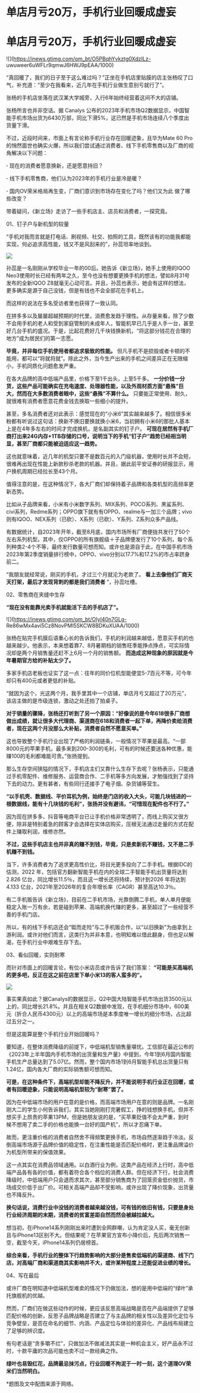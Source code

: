 # 单店月亏20万，手机行业回暖成虚妄

# 单店月亏20万，手机行业回暖成虚妄

![](https://inews.gtimg.com/om_bt/O5PBqhYvkztg0XdzILz-
uwuweer6uWFLr9qmwJ6HWJ9pEAA/1000)

“真回暖了，我们的日子至于这么难过吗？”正坐在手机店里贴膜的店主张杨叹了口气，补充道：“至少在我看来，近几年在手机行业做生意别亏就行了”。

张杨的手机店坐落在武汉某大学城旁，入行6年始终经营着这间不大的店铺。

张杨所言也并非空话。据 Canalys
公布的2023年手机市场Q2数据显示，中国智能手机市场出货为6430万部，同比下滑5%，这已然是手机市场连续八个季度出货量下滑。

不过，近段时间来，市面上有言论称手机行业存在回暖迹象，且华为Mate 60
Pro的悄然面世也确实火爆，所以我们尝试通过消费者、线下手机零售商以及厂商的视角解决以下问题：

**·** 现在的消费者愿意换新，还是愿意持旧？

**·** 线下手机零售商，他们认为2023年的手机行业是冷是暖？

**·** 国内OV荣米格局再生变，厂商们意识到市场存在变化了吗？他们又为此 做了哪些改变？

带着疑问，《新立场》走访了一些手机店主、店员和消费者，一探究竟。

01、钉子户与新机型的较量

“手机对我而言就是打电话、刷视频、社交、拍照的工具，既然该有的功能我都能实现，何必追求高性能，钱又不是风刮来的”，孙蕊坦率地谈到。

![](https://inews.gtimg.com/om_bt/OwKhiygvIqs7l-BwzLYY9RMj-O83Njr8ZOFilrD3A20mkAA/1000)

孙蕊是一名刚刚从学校毕业一年的00后。她告诉《新立场》，她手上使用的IQOO
Neo3使用时长已经有两年之久，至今也没有想要更换手机的想法，譬如8月31号发布的全新IQOO
Z8就毫无心动可言。并且，孙蕊也表示，她会有这样的想法，更多确实是源于自己没钱，但是有钱也不会全部花在手机上。

而这样的说法在多名受访者里也获得了一致认同。

在拼多多以及屡屡超越预期的时代里，消费愈发趋于理性。从存量来看，除了少数不会用手机的老人和受到家庭管制的未成年人，智能机早已几乎是人手一台，甚至好几台手机的盛况。于是，比起花费好几千块钱换新机，“将这部分钱花在合理的地方”成为居民们的第一志愿。

**毕竟，并非每位手机使用者都追求极致的性能。**
但凡手机不是损毁或者卡顿的不能用，都可以“将就将就”。除此之外，当今生产出来的手机之间差异正在无限缩小，手机同质化问题愈发严重。

在各大品牌的高中低端产品里，价格下至1千出头，上至5千多。
**一分价钱一分货，这些产品可能确实在充电速度、处理器性能，以及外观材质方面“悬殊”巨大，然而在大多数消费者眼中，这些“悬殊”不算什么。**
只要能正常使用、耐久，就很难有消费者愿意花费金钱去换取一些细小的提升。

甚至，多名消费者还对此表示：感觉现在的“小米6”其实越来越多了。相信很多米粉都有听说过这句话：换新不换旧要换就换小米6，当初拥有小米6的那批人基本上是在4年多左右的时间才完成换机，是名副其实的钉子户。
**可现在居然有手机厂商打出来24G内存+1TB存储的口号，说明当下的手机“钉子户”趋势已经相当明显，甚至厂商都只能被迫适应这一趋势。**

这也就意味着，近几年的机型只要不是数百元的入门级机器，使用时长并不会短，很难再出现在性能上新款秒杀老款的机器。并且，据此前平安证券的研报显示，用户换机周期已经拉长至43个月。

值得注意的是，在这种情况下，各大厂商们却保持着子品牌和各类机型的高频率更新态势。

比如从子品牌来看，小米有小米数字系列、MIX系列、POCO系列、黑鲨系列、civi系列，Redme系列；OPPO旗下就有有OPPO、realme与一加三个品牌；vivo则有IQOO、NEX系列（已砍）、X系列（已砍）、Y系列、Z系列众多产品线。

有数据统计，自2023年开年，截至8月底，国内市场所有厂商便拢共发行了50个左右系列机型。其中，仅OPPO的所有旗舰级＋子品牌便发行了10个系列，每个系列种类2-4个不等，最终发行数量可想而知。或许也是源自于此，在中国手机市场2023年第2季度销量排行榜中，OPPO、vivo分别以17.7%和17.2%的市占率跻身前二。

“我朋友就经常说，刚买的手机，才过三个月就沦为老款了。 **看上去像他们厂商天天打架，最后才发现背刺的都是我们消费者** ”，孙蕊吐槽。

02、零售商在夹缝中生存

**“现在没有能靠光卖手机就能活下去的手机店了”。**

![](https://inews.gtimg.com/om_bt/OIyI40n7GLg-
Re86wMx4avi5Cz8NovPMl5SKCW8BDKuXUAA/1000)

张杨在贴完手机膜后语重心长的告诉我们，手机的利润越来越低，愿意买手机的也越来越少。他表示，本来想着靠7、8月暑期档的销售旺季能挣点挣点，可实际情况却是两个月销售量还赶不上6月一个月的销售额。
**而造成这种现象的原因就是今年暑期官方给的补贴太少了。**

多家手机店老板也证实了这一点：往年的同价位机型能便宜5-7百元不等，可今年却只有400元或者更低的补贴。

“就因为这个，光这两个月，我手里其中一个店铺，单店月亏又超过了20万元”，该店主做的是市级连锁，激动之处还拍了拍桌子。

**对于销量的骤降，张杨还打听到了另一个原因：“好像说的是今年618很多厂商想做出成绩，就让很多大代理商、渠道商在618和消费者一起下单，再降价卖给消费者，现在这两个月没那么大补贴，消费者自然不愿意买单。”**

这也导致整个手机行业出现了严格的利润链条，一般情况下苹果是最高。“一部8000元的苹果手机，最多来到200-300的毛利，可有的时候还要送各种优惠，能赚100的毛利都难能可贵。”张扬提到。

那么生存空间狭隘的情况下，手机店主们又靠什么生存下去呢？张杨表示，只能通过手机零配件、维修服务、运营商合作、二手机等多方向发展，才勉强找到了坚持下去的动力。更有甚者，有些同行还接手了电子烟、杂货铺等营生。

**“以手机壳、数据线、平价耳机为例，始终是门店的收入大头，可能几块钱进的一根数据线，能有十几块钱的毛利”，张扬并没有避讳，“可惜现在配件也不行了。”**

因为现在拼多多、抖音等电商平台已让手机价格非常透明了，而线上购买又很方便，除非是特别着急的顾客才会选择在实体店购买，压根无法通过走量的方式在配件上赚取利润，维修亦然。

**不过，这些手机店主也并非真的赚不到钱，毕竟，只是卖新机不赚钱，又不是二手机赚不到钱。**

当下，许多消费者为了追求更高性价比，将目光更多投向了二手手机。根据IDC的估测，2022 年，包括官方翻新智能手机在内的全球二手智能手机出货量将达到
2.826 亿台，同比增长11.5％，而且这一增长还将持续，预计到2026 年将达到 4.133
亿台，2021年至2026年的复合年增长率（CAGR）甚至高达10.3％。

有二手机贩告诉《新立场》，目前在二手机市场，光靠倒腾二手机，单人单月便能稳定入账一万有余，若是碰到苹果、高端机换代赚的更多，甚至超过了一些经营不善的手机门店。

所以，有的线下手机店还会“铤而走险”与二手机贩合作，以“以旧换新”为由拿到上游利润。或许对他们而言，这类行为并非本意，也明知难以借此翻身，但也足以解渴，在手机行业中艰难生存下去。

03、看似回暖，实则耐寒

而针对市面上的回暖言论，有位小米店员或许告诉了我们答案： **“可能是买高端机的更多吧，反正在这之前在店里下单小米13的客人蛮多的”。**

![](https://inews.gtimg.com/om_bt/Ord04lryq0LXmpW2v5dftt5qQm92FjLS5UMDQQN6LQuRwAA/1000)

事实果真如此？据Canalys的数据显示，Q2中国大陆智能手机市场出货3500元以上的，同比增长21.8%。并且在相关Q2数据中发现，在手机细分市场中，600美元（折合人民币4300元）以上的高端市场是本季度唯一增长的细分市场，占比超过五分之一。

但是这能算是整个手机行业开始回暖吗？

要知道，在整体消费降级的前提下，中低端机型销售量堪忧。工信部在最近公布的《2023年上半年国内手机市场的出货量和生产量》中提到，今年1到6月国内智能手机生产总量达到了5.07亿。然而，整个国内市场1到6月智能手机总出货量只有1.24亿，国内各大厂商的实际销售额可想而知。

**可是，在这种条件下，高端机型却能不降反升，并不能说明手机行业正在回暖，或者有回暖迹象，只能说明高端机型较为“耐寒”罢了。**

因为在中低端市场的用户在意的是价格，而高端市场用户在意的则是品牌。一名刚刚大二的学生小何告诉我们，其实当她刚刚打完暑假工，挣的钱想换手机，但并不想买手上昂贵的苹果13PM，但是她朋友说的是，“买苹果贬值不会太严重，到时候不想用了卖二手的价格也能换一台好的国产机”，所以才忍痛下单。

故而，更注重价格的消费者自然舍不得频繁更换手机，市场自然逐渐趋于冷淡。反倒高端市场源于品牌价值的稳定性，在注重性能是否匹配价格时，更注重品牌溢价为机型所带来的保值效果。

这一点其实在消费品领域通用。以白酒行业为例，这类产品在经济上行时，高中低端产品各有各的价值，都有着符合各个档位的消费人群。但在经济下行，社会消费降级时，中低端用户只会退而求其次，甚至部分销售商为了回笼资金低价抛货，市场成交价低于出厂价。可相关高端产品却不受影响，或许出现了降价现象，出货量也不降反升。

**换句话说，消费行业中没钱的消费者越来越没钱，可有钱的依旧有钱，只要是身处行业经济周期的末期，消费者的贫富差距自然而然会被越拉越大。**

想当初，在iPhone14系列刚刚出来时遭到全网群嘲，认为肯定没人买，毫无创新且与iPhone13区别不大。但结果呢？在苹果官方宣布小降价后，先后两次销售一空，截至今天，iPhone14系列仍居榜首。

**综合来看，手机行业的整体下行趋势影响的大部分是售卖低端机的渠道商、线下门店，对高端厂商和渠道商其实影响并不大，或许某种程度上还能促进业绩的增长。**

04、写在最后

或许厂商在明知道中低端机型难卖的情况下仍做加法，想的是用中低端的“绿叶”承托旗舰机的优越。

然而，厂商们在做这些动作的时候，更应该反思高端战略是否在产品端提供了足够匹配价格的创新，反思子品牌战略是否建立了与主品牌的相关性以及差异化定位与竞争壁垒，是否在命名的细节、内涵、产品定位与体验的差异化、产品线布局建立了足够的辨识度。

有句老话是“贪多嚼不烂”，只做加法不做减法其实是一种机会主义，好产品永不过时，十款平庸的次品可能也卖不过一款经典之作。

**绿叶也易毁红花，品牌最忌抹污点，行业回暖不拘泥于一时一刻，这个道理OV荣米们当然明白。**

*题图及文中配图来源于网络。 


